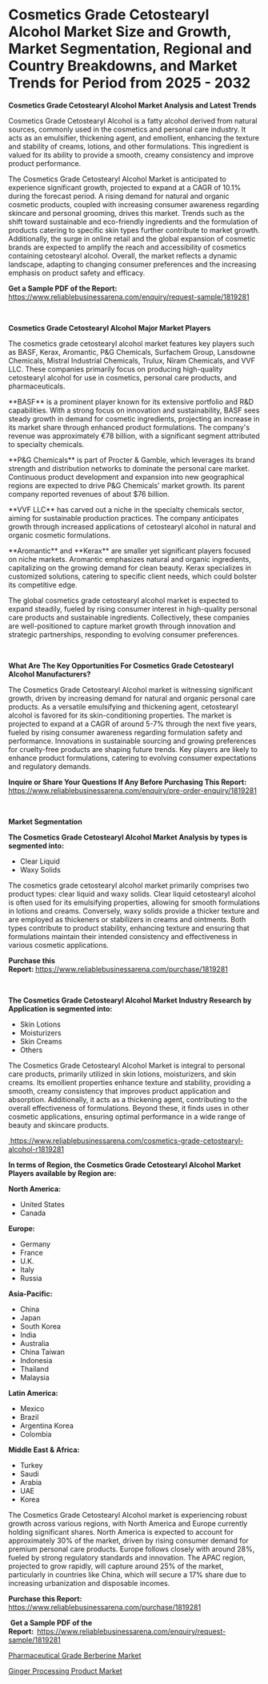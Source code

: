 <p><h1>Cosmetics Grade Cetostearyl Alcohol Market Size and Growth, Market Segmentation, Regional and Country Breakdowns, and Market Trends for Period from 2025 -  2032</h1></p><p><strong>Cosmetics Grade Cetostearyl Alcohol Market Analysis and Latest Trends</strong></p>
<p><p>Cosmetics Grade Cetostearyl Alcohol is a fatty alcohol derived from natural sources, commonly used in the cosmetics and personal care industry. It acts as an emulsifier, thickening agent, and emollient, enhancing the texture and stability of creams, lotions, and other formulations. This ingredient is valued for its ability to provide a smooth, creamy consistency and improve product performance.</p><p>The Cosmetics Grade Cetostearyl Alcohol Market is anticipated to experience significant growth, projected to expand at a CAGR of 10.1% during the forecast period. A rising demand for natural and organic cosmetic products, coupled with increasing consumer awareness regarding skincare and personal grooming, drives this market. Trends such as the shift toward sustainable and eco-friendly ingredients and the formulation of products catering to specific skin types further contribute to market growth. Additionally, the surge in online retail and the global expansion of cosmetic brands are expected to amplify the reach and accessibility of cosmetics containing cetostearyl alcohol. Overall, the market reflects a dynamic landscape, adapting to changing consumer preferences and the increasing emphasis on product safety and efficacy.</p></p>
<p><strong>Get a Sample PDF of the Report:&nbsp;</strong> <a href="https://www.reliablebusinessarena.com/enquiry/request-sample/1819281?utm_campaign=1891&utm_medium=2&utm_source=Github&utm_content=ia&utm_term=03042025&utm_id=cosmetics-grade-cetostearyl-alcohol">https://www.reliablebusinessarena.com/enquiry/request-sample/1819281</a></p>
<p>&nbsp;</p>
<p><strong>Cosmetics Grade Cetostearyl Alcohol Major Market Players</strong></p>
<p><p>The cosmetics grade cetostearyl alcohol market features key players such as BASF, Kerax, Aromantic, P&G Chemicals, Surfachem Group, Lansdowne Chemicals, Mistral Industrial Chemicals, Trulux, Niram Chemicals, and VVF LLC. These companies primarily focus on producing high-quality cetostearyl alcohol for use in cosmetics, personal care products, and pharmaceuticals.</p><p>**BASF** is a prominent player known for its extensive portfolio and R&D capabilities. With a strong focus on innovation and sustainability, BASF sees steady growth in demand for cosmetic ingredients, projecting an increase in its market share through enhanced product formulations. The company's revenue was approximately €78 billion, with a significant segment attributed to specialty chemicals.</p><p>**P&G Chemicals** is part of Procter & Gamble, which leverages its brand strength and distribution networks to dominate the personal care market. Continuous product development and expansion into new geographical regions are expected to drive P&G Chemicals' market growth. Its parent company reported revenues of about $76 billion.</p><p>**VVF LLC** has carved out a niche in the specialty chemicals sector, aiming for sustainable production practices. The company anticipates growth through increased applications of cetostearyl alcohol in natural and organic cosmetic formulations.</p><p>**Aromantic** and **Kerax** are smaller yet significant players focused on niche markets. Aromantic emphasizes natural and organic ingredients, capitalizing on the growing demand for clean beauty. Kerax specializes in customized solutions, catering to specific client needs, which could bolster its competitive edge.</p><p>The global cosmetics grade cetostearyl alcohol market is expected to expand steadily, fueled by rising consumer interest in high-quality personal care products and sustainable ingredients. Collectively, these companies are well-positioned to capture market growth through innovation and strategic partnerships, responding to evolving consumer preferences.</p></p>
<p>&nbsp;</p>
<p><strong>What Are The Key Opportunities For Cosmetics Grade Cetostearyl Alcohol Manufacturers?</strong></p>
<p><p>The Cosmetics Grade Cetostearyl Alcohol market is witnessing significant growth, driven by increasing demand for natural and organic personal care products. As a versatile emulsifying and thickening agent, cetostearyl alcohol is favored for its skin-conditioning properties. The market is projected to expand at a CAGR of around 5-7% through the next five years, fueled by rising consumer awareness regarding formulation safety and performance. Innovations in sustainable sourcing and growing preferences for cruelty-free products are shaping future trends. Key players are likely to enhance product formulations, catering to evolving consumer expectations and regulatory demands.</p></p>
<p><strong>Inquire or Share Your Questions If Any Before Purchasing This Report:</strong> <a href="https://www.reliablebusinessarena.com/enquiry/pre-order-enquiry/1819281?utm_campaign=1891&utm_medium=2&utm_source=Github&utm_content=ia&utm_term=03042025&utm_id=cosmetics-grade-cetostearyl-alcohol">https://www.reliablebusinessarena.com/enquiry/pre-order-enquiry/1819281</a></p>
<p>&nbsp;</p>
<p><strong>Market Segmentation</strong></p>
<p><strong>The Cosmetics Grade Cetostearyl Alcohol Market Analysis by types is segmented into:</strong></p>
<p><ul><li>Clear Liquid</li><li>Waxy Solids</li></ul></p>
<p><p>The cosmetics grade cetostearyl alcohol market primarily comprises two product types: clear liquid and waxy solids. Clear liquid cetostearyl alcohol is often used for its emulsifying properties, allowing for smooth formulations in lotions and creams. Conversely, waxy solids provide a thicker texture and are employed as thickeners or stabilizers in creams and ointments. Both types contribute to product stability, enhancing texture and ensuring that formulations maintain their intended consistency and effectiveness in various cosmetic applications.</p></p>
<p><strong>Purchase this Report:&nbsp;</strong><a href="https://www.reliablebusinessarena.com/purchase/1819281?utm_campaign=1891&utm_medium=2&utm_source=Github&utm_content=ia&utm_term=03042025&utm_id=cosmetics-grade-cetostearyl-alcohol">https://www.reliablebusinessarena.com/purchase/1819281</a></p>
<p>&nbsp;</p>
<p><strong>The Cosmetics Grade Cetostearyl Alcohol Market Industry Research by Application is segmented into:</strong></p>
<p><ul><li>Skin Lotions</li><li>Moisturizers</li><li>Skin Creams</li><li>Others</li></ul></p>
<p><p>The Cosmetics Grade Cetostearyl Alcohol Market is integral to personal care products, primarily utilized in skin lotions, moisturizers, and skin creams. Its emollient properties enhance texture and stability, providing a smooth, creamy consistency that improves product application and absorption. Additionally, it acts as a thickening agent, contributing to the overall effectiveness of formulations. Beyond these, it finds uses in other cosmetic applications, ensuring optimal performance in a wide range of beauty and skincare products.</p></p>
<p><a href="https://www.reliablebusinessarena.com/cosmetics-grade-cetostearyl-alcohol-r1819281?utm_campaign=1891&utm_medium=2&utm_source=Github&utm_content=ia&utm_term=03042025&utm_id=cosmetics-grade-cetostearyl-alcohol">&nbsp;https://www.reliablebusinessarena.com/cosmetics-grade-cetostearyl-alcohol-r1819281</a></p>
<p><strong>In terms of Region, the Cosmetics Grade Cetostearyl Alcohol Market Players available by Region are:</strong></p>
<p>
    <p> <strong> North America: </strong>
        <ul>
            <li>United States</li>
            <li>Canada</li>
        </ul>
        </p> 
    <p> <strong> Europe: </strong>
        <ul>
            <li>Germany</li>
            <li>France</li>
            <li>U.K.</li>
            <li>Italy</li>
            <li>Russia</li>
        </ul>
        </p> 
    <p> <strong> Asia-Pacific: </strong>
        <ul>
            <li>China</li>
            <li>Japan</li>
            <li>South Korea</li>
            <li>India</li>
            <li>Australia</li>
            <li>China Taiwan</li>
            <li>Indonesia</li>
            <li>Thailand</li>
            <li>Malaysia</li>
        </ul>
        </p> 
    <p> <strong> Latin America: </strong>
        <ul>
            <li>Mexico</li>
            <li>Brazil</li>
            <li>Argentina Korea</li>
            <li>Colombia</li>
        </ul>
        </p> 
    <p> <strong> Middle East & Africa: </strong>
        <ul>
            <li>Turkey</li>
            <li>Saudi</li>
            <li>Arabia</li>
            <li>UAE</li>
            <li>Korea</li>
        </ul>
    </p>
    </p>
<p><p>The Cosmetics Grade Cetostearyl Alcohol market is experiencing robust growth across various regions, with North America and Europe currently holding significant shares. North America is expected to account for approximately 30% of the market, driven by rising consumer demand for premium personal care products. Europe follows closely with around 28%, fueled by strong regulatory standards and innovation. The APAC region, projected to grow rapidly, will capture around 25% of the market, particularly in countries like China, which will secure a 17% share due to increasing urbanization and disposable incomes.</p></p>
<p><strong>Purchase this Report: </strong><a href="https://www.reliablebusinessarena.com/purchase/1819281?utm_campaign=1891&utm_medium=2&utm_source=Github&utm_content=ia&utm_term=03042025&utm_id=cosmetics-grade-cetostearyl-alcohol">https://www.reliablebusinessarena.com/purchase/1819281</a></p>
<p>&nbsp;<strong>Get a Sample PDF of the Report:&nbsp;&nbsp;</strong><a href="https://www.reliablebusinessarena.com/enquiry/request-sample/1819281?utm_campaign=1891&utm_medium=2&utm_source=Github&utm_content=ia&utm_term=03042025&utm_id=cosmetics-grade-cetostearyl-alcohol">https://www.reliablebusinessarena.com/enquiry/request-sample/1819281</a></p>
<p><strong></strong></p>
<p><p><a href="https://github.com/RickHolmes3/Market-Research-Report-List-7/blob/main/pharmaceutical-grade-berberine-market.md?utm_campaign=1891&utm_medium=2&utm_source=Github&utm_content=ia&utm_term=03042025&utm_id=cosmetics-grade-cetostearyl-alcohol">Pharmaceutical Grade Berberine Market</a></p><p><a href="https://github.com/Krish2023na/Market-Research-Report-List-7/blob/main/ginger-processing-product-market.md?utm_campaign=1891&utm_medium=2&utm_source=Github&utm_content=ia&utm_term=03042025&utm_id=cosmetics-grade-cetostearyl-alcohol">Ginger Processing Product Market</a></p></p>
